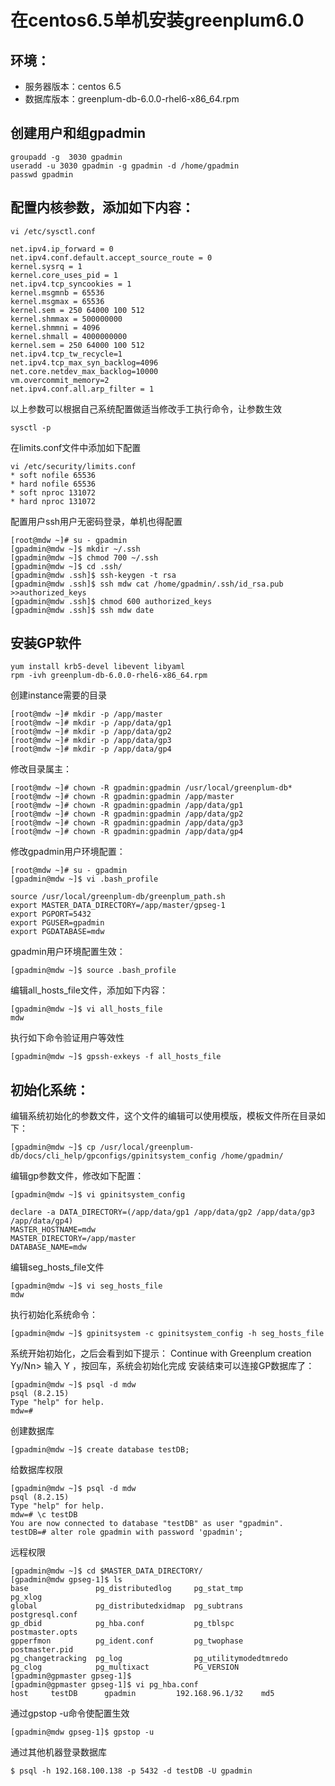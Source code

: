 # 在centos6.5单机安装greenplum6.0
## 环境：
+ 服务器版本：centos 6.5
+ 数据库版本：greenplum-db-6.0.0-rhel6-x86_64.rpm

## 创建用户和组gpadmin
    groupadd -g  3030 gpadmin
    useradd -u 3030 gpadmin -g gpadmin -d /home/gpadmin
    passwd gpadmin
## 配置内核参数，添加如下内容：
    vi /etc/sysctl.conf

    net.ipv4.ip_forward = 0
    net.ipv4.conf.default.accept_source_route = 0    
    kernel.sysrq = 1    
    kernel.core_uses_pid = 1    
    net.ipv4.tcp_syncookies = 1    
    kernel.msgmnb = 65536    
    kernel.msgmax = 65536    
    kernel.sem = 250 64000 100 512    
    kernel.shmmax = 500000000    
    kernel.shmmni = 4096    
    kernel.shmall = 4000000000    
    kernel.sem = 250 64000 100 512    
    net.ipv4.tcp_tw_recycle=1    
    net.ipv4.tcp_max_syn_backlog=4096    
    net.core.netdev_max_backlog=10000    
    vm.overcommit_memory=2    
    net.ipv4.conf.all.arp_filter = 1
以上参数可以根据自己系统配置做适当修改手工执行命令，让参数生效

    sysctl -p

在limits.conf文件中添加如下配置

    vi /etc/security/limits.conf
    * soft nofile 65536    
    * hard nofile 65536    
    * soft nproc 131072    
    * hard nproc 131072

配置用户ssh用户无密码登录，单机也得配置

    [root@mdw ~]# su - gpadmin    
    [gpadmin@mdw ~]$ mkdir ~/.ssh    
    [gpadmin@mdw ~]$ chmod 700 ~/.ssh    
    [gpadmin@mdw ~]$ cd .ssh/    
    [gpadmin@mdw .ssh]$ ssh-keygen -t rsa    
    [gpadmin@mdw .ssh]$ ssh mdw cat /home/gpadmin/.ssh/id_rsa.pub >>authorized_keys    
    [gpadmin@mdw .ssh]$ chmod 600 authorized_keys    
    [gpadmin@mdw .ssh]$ ssh mdw date

## 安装GP软件

    yum install krb5-devel libevent libyaml
    rpm -ivh greenplum-db-6.0.0-rhel6-x86_64.rpm
创建instance需要的目录

    [root@mdw ~]# mkdir -p /app/master
    [root@mdw ~]# mkdir -p /app/data/gp1
    [root@mdw ~]# mkdir -p /app/data/gp2
    [root@mdw ~]# mkdir -p /app/data/gp3
    [root@mdw ~]# mkdir -p /app/data/gp4
修改目录属主：

    [root@mdw ~]# chown -R gpadmin:gpadmin /usr/local/greenplum-db*
    [root@mdw ~]# chown -R gpadmin:gpadmin /app/master
    [root@mdw ~]# chown -R gpadmin:gpadmin /app/data/gp1
    [root@mdw ~]# chown -R gpadmin:gpadmin /app/data/gp2
    [root@mdw ~]# chown -R gpadmin:gpadmin /app/data/gp3
    [root@mdw ~]# chown -R gpadmin:gpadmin /app/data/gp4
修改gpadmin用户环境配置：

    [root@mdw ~]# su - gpadmin
    [gpadmin@mdw ~]$ vi .bash_profile

    source /usr/local/greenplum-db/greenplum_path.sh
    export MASTER_DATA_DIRECTORY=/app/master/gpseg-1
    export PGPORT=5432
    export PGUSER=gpadmin
    export PGDATABASE=mdw

gpadmin用户环境配置生效：

    [gpadmin@mdw ~]$ source .bash_profile
编辑all_hosts_file文件，添加如下内容：

    [gpadmin@mdw ~]$ vi all_hosts_file
    mdw
执行如下命令验证用户等效性

    [gpadmin@mdw ~]$ gpssh-exkeys -f all_hosts_file

## 初始化系统：

编辑系统初始化的参数文件，这个文件的编辑可以使用模版，模板文件所在目录如下：

    [gpadmin@mdw ~]$ cp /usr/local/greenplum-db/docs/cli_help/gpconfigs/gpinitsystem_config /home/gpadmin/
编辑gp参数文件，修改如下配置：

    [gpadmin@mdw ~]$ vi gpinitsystem_config

    declare -a DATA_DIRECTORY=(/app/data/gp1 /app/data/gp2 /app/data/gp3 /app/data/gp4)
    MASTER_HOSTNAME=mdw
    MASTER_DIRECTORY=/app/master
    DATABASE_NAME=mdw
编辑seg_hosts_file文件

    [gpadmin@mdw ~]$ vi seg_hosts_file
    mdw
执行初始化系统命令：

    [gpadmin@mdw ~]$ gpinitsystem -c gpinitsystem_config -h seg_hosts_file
系统开始初始化，之后会看到如下提示：
Continue with Greenplum creation Yy/Nn>
输入 Y ，按回车，系统会初始化完成
安装结束可以连接GP数据库了：

    [gpadmin@mdw ~]$ psql -d mdw
    psql (8.2.15)
    Type "help" for help.
    mdw=#

创建数据库

    [gpadmin@mdw ~]$ create database testDB;
给数据库权限

    [gpadmin@mdw ~]$ psql -d mdw
    psql (8.2.15)
    Type "help" for help.
    mdw=# \c testDB
    You are now connected to database "testDB" as user "gpadmin".
    testDB=# alter role gpadmin with password 'gpadmin';
远程权限

    [gpadmin@mdw ~]$ cd $MASTER_DATA_DIRECTORY/
    [gpadmin@mdw gpseg-1]$ ls
    base               pg_distributedlog     pg_stat_tmp            pg_xlog
    global             pg_distributedxidmap  pg_subtrans            postgresql.conf
    gp_dbid            pg_hba.conf           pg_tblspc              postmaster.opts
    gpperfmon          pg_ident.conf         pg_twophase            postmaster.pid
    pg_changetracking  pg_log                pg_utilitymodedtmredo
    pg_clog            pg_multixact          PG_VERSION
    [gpadmin@gpmaster gpseg-1]$
    [gpadmin@gpmaster gpseg-1]$ vi pg_hba.conf
    host     testDB      gpadmin         192.168.96.1/32    md5
通过gpstop -u命令使配置生效

    [gpadmin@mdw gpseg-1]$ gpstop -u
通过其他机器登录数据库

    $ psql -h 192.168.100.138 -p 5432 -d testDB -U gpadmin
